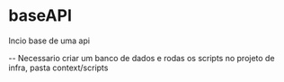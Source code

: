# baseAPI
Incio base de uma api 


-- Necessario criar um banco de dados e rodas os scripts no projeto de infra, pasta context/scripts
